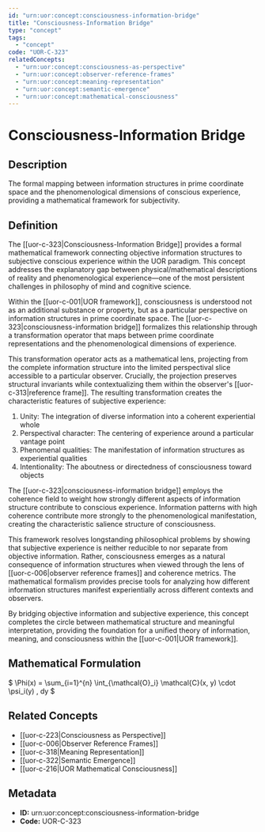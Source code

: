 ```yaml
---
id: "urn:uor:concept:consciousness-information-bridge"
title: "Consciousness-Information Bridge"
type: "concept"
tags:
  - "concept"
code: "UOR-C-323"
relatedConcepts:
  - "urn:uor:concept:consciousness-as-perspective"
  - "urn:uor:concept:observer-reference-frames"
  - "urn:uor:concept:meaning-representation"
  - "urn:uor:concept:semantic-emergence"
  - "urn:uor:concept:mathematical-consciousness"
---
```


# Consciousness-Information Bridge

## Description

The formal mapping between information structures in prime coordinate space and the phenomenological dimensions of conscious experience, providing a mathematical framework for subjectivity.

## Definition

The [[uor-c-323|Consciousness-Information Bridge]] provides a formal mathematical framework connecting objective information structures to subjective conscious experience within the UOR paradigm. This concept addresses the explanatory gap between physical/mathematical descriptions of reality and phenomenological experience—one of the most persistent challenges in philosophy of mind and cognitive science.

Within the [[uor-c-001|UOR framework]], consciousness is understood not as an additional substance or property, but as a particular perspective on information structures in prime coordinate space. The [[uor-c-323|consciousness-information bridge]] formalizes this relationship through a transformation operator that maps between prime coordinate representations and the phenomenological dimensions of experience.

This transformation operator acts as a mathematical lens, projecting from the complete information structure into the limited perspectival slice accessible to a particular observer. Crucially, the projection preserves structural invariants while contextualizing them within the observer's [[uor-c-313|reference frame]]. The resulting transformation creates the characteristic features of subjective experience:

1. Unity: The integration of diverse information into a coherent experiential whole
2. Perspectival character: The centering of experience around a particular vantage point
3. Phenomenal qualities: The manifestation of information structures as experiential qualities
4. Intentionality: The aboutness or directedness of consciousness toward objects

The [[uor-c-323|consciousness-information bridge]] employs the coherence field to weight how strongly different aspects of information structure contribute to conscious experience. Information patterns with high coherence contribute more strongly to the phenomenological manifestation, creating the characteristic salience structure of consciousness.

This framework resolves longstanding philosophical problems by showing that subjective experience is neither reducible to nor separate from objective information. Rather, consciousness emerges as a natural consequence of information structures when viewed through the lens of [[uor-c-006|observer reference frames]] and coherence metrics. The mathematical formalism provides precise tools for analyzing how different information structures manifest experientially across different contexts and observers.

By bridging objective information and subjective experience, this concept completes the circle between mathematical structure and meaningful interpretation, providing the foundation for a unified theory of information, meaning, and consciousness within the [[uor-c-001|UOR framework]].

## Mathematical Formulation

$
\Phi(x) = \sum_{i=1}^{n} \int_{\mathcal{O}_i} \mathcal{C}(x, y) \cdot \psi_i(y) \, dy
$

## Related Concepts

- [[uor-c-223|Consciousness as Perspective]]
- [[uor-c-006|Observer Reference Frames]]
- [[uor-c-318|Meaning Representation]]
- [[uor-c-322|Semantic Emergence]]
- [[uor-c-216|UOR Mathematical Consciousness]]

## Metadata

- **ID:** urn:uor:concept:consciousness-information-bridge
- **Code:** UOR-C-323
